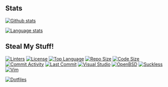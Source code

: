 ## Stats

[![Github stats](https://github-readme-stats.vercel.app/api?username=yuri-norwood&count_private=true&show_icons=true&theme=dark&include_all_commits=true)](https://github.com/yuri-norwood/)

[![Language stats](https://github-readme-stats.vercel.app/api/top-langs?username=yuri-norwood&count_private=true&show_icons=true&theme=dark&langs_count=10&layout=compact&card_width=445&exclude_repo=wolfenstein&hide=css&langs_count=10)](https://github.com/yuri-norwood/)

## Steal My Stuff!
[![Linters](https://github.com/yuri-norwood/dotfiles/workflows/linting/badge.svg)](https://github.com/yuri-norwood/dotfiles/actions?query=workflow%3Alinting)
[![License](https://img.shields.io/badge/License-Unlicense-blue)](https://github.com/yuri-norwood/dotfiles/blob/main/.github/LICENSE)
[![Top Language](https://img.shields.io/github/languages/top/yuri-norwood/dotfiles)](https://github.com/yuri-norwood/dotfiles)
[![Repo Size](https://img.shields.io/github/repo-size/yuri-norwood/dotfiles)](https://github.com/yuri-norwood/dotfiles)
[![Code Size](https://img.shields.io/github/languages/code-size/yuri-norwood/dotfiles)](https://github.com/yuri-norwood/dotfiles)
[![Commit Activity](https://img.shields.io/github/commit-activity/w/yuri-norwood/dotfiles)](https://github.com/yuri-norwood/dotfiles)
[![Last Commit](https://img.shields.io/github/last-commit/yuri-norwood/dotfiles)](https://github.com/yuri-norwood/dotfiles)
[![Visual Studio](https://img.shields.io/github/labels/yuri-norwood/dotfiles/visual%20studio?logo=visual%20studio)](https://github.com/yuri-norwood/dotfiles/labels/visual%20studio)
[![OpenBSD](https://img.shields.io/github/labels/yuri-norwood/dotfiles/openbsd?logo=openbsd&logoColor=000)](https://github.com/yuri-norwood/dotfiles/labels/openbsd)
[![Suckless](https://img.shields.io/github/labels/yuri-norwood/dotfiles/suckless?logo=data:image/svg+xml;base64,PD94bWwgdmVyc2lvbj0iMS4wIiA/Pgo8IS0tIENvcHlyaWdodCAoYykgMjAxNSwgTGFzbG8gSHVuaG9sZCA8ZGV2QGZyaWduLmRlPiAtLT4KPHN2ZyB4bWxucz0iaHR0cDovL3d3dy53My5vcmcvMjAwMC9zdmciIHdpZHRoPSIyMi41IiBoZWlnaHQ9IjE1IiB2ZXJzaW9uPSIxLjEiPgo8cGF0aCBzdHlsZT0iZmlsbDojZWVlZWVlIiBkPSJtIDAsMTUgMjIuNSwwIDAsLTkuMzc1IC0xOC43NSwwIDAsLTEuODc1IDE4Ljc1LDAgMCwtMy43NSAtMjIuNSwwIDAsOS4zNzUgMTguNzUsMCAwLDEuODc1IC0xOC43NSwwIHoiIC8+Cjwvc3ZnPgo=)](https://github.com/yuri-norwood/dotfiles/labels/suckless)
[![Vim](https://img.shields.io/github/labels/yuri-norwood/dotfiles/vim?logo=vim)](https://github.com/yuri-norwood/dotfiles/labels/vim)

[![Dotfiles](https://github-readme-stats.vercel.app/api/pin/?username=yuri-norwood&repo=dotfiles&theme=dark)](https://github.com/yuri-norwood/dotfiles)
